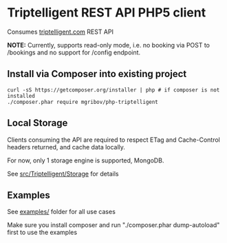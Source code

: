 # Triptelligent REST API PHP5 client

Consumes [triptelligent.com](http://triptelligent.com) REST API

**NOTE:** Currently, supports read-only mode, i.e. no booking via POST to /bookings and no support for /config endpoint.

## Install via Composer into existing project
    curl -sS https://getcomposer.org/installer | php # if composer is not installed
    ./composer.phar require mgribov/php-triptelligent

## Local Storage
Clients consuming the API are required to respect ETag and Cache-Control headers returned, and cache data locally.

For now, only 1 storage engine is supported, MongoDB.

See [src/Triptelligent/Storage](https://github.com/mgribov/php-triptelligent/tree/master/src/Triptelligent/Storage) for details

## Examples
See [examples/](https://github.com/mgribov/php-triptelligent/tree/master/examples) folder for all use cases

Make sure you install composer and run "./composer.phar dump-autoload" first to use the examples